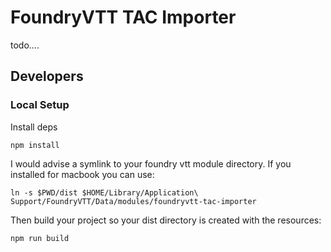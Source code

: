 # FoundryVTT TAC Importer

todo....



## Developers

### Local Setup

Install deps
```shell
npm install
```

I would advise a symlink to your foundry vtt module directory. If you installed for macbook you can use:
```shell
ln -s $PWD/dist $HOME/Library/Application\ Support/FoundryVTT/Data/modules/foundryvtt-tac-importer
```

Then build your project so your dist directory is created with the resources:
```shell
npm run build
```